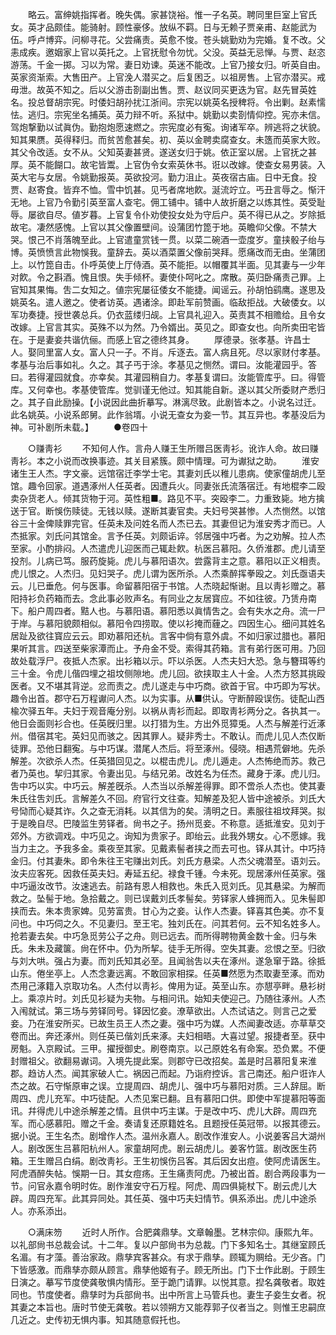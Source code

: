 <!-- { "loadSidebar": true } -->
　　略云。富绅姚指挥者。晚失偶。家甚饶裕。惟一子名英。聘同里巨室上官氏女。英才品颇佳。能骑射。顾性豪侈。放纵不羁。日与无赖子贾亲甫、赵能武为伍。呼卢博弈。问柳寻花。父尝痛责。英愈不悛。苍头姚勤劝为完婚。复不改。父恚成疾。邀姻家上官以英托之。上官抚慰令勿忧。父没。英益无忌惮。与贾、赵恣游荡。千金一掷。习以为常。妻日劝谏。英迷不能改。上官乃接女归。听英自由。英家资渐索。大售田产。上官浼人潜买之。后复困乏。以祖房售。上官亦潜买。戒毋泄。故英不知之。后以父游击剳副出售。贾、赵议同买更迭为官。赵先冒英姓名。投总督胡宗宪。时倭妇胡孙扰江浙间。宗宪以姚英名授稗将。令出剿。赵素懦怯。逃归。宗宪坐名捕英。英力辩不听。系狱中。姚勤以卖剳情仰控。宪亦未信。驾炮撃勤以试眞伪。勤抱炮愿速燃之。宗宪度必有寃。询诸军卒。辨逃将之状貌。知其果赝。英得释归。而贫苦愈甚矣。初、英以金聘卖腐查女。未簉而英家大败。其父令改适。女不从。父知英妻甚贤。遂送女归于姚。依正室以居。上官抚之甚厚。英不能餬口。故宅皆鬻。上官伪令女索英休书。诳以改嫁。使查女易男装。入英大宅与女居。令姚勤报英。英欲投河。勤力沮止。英夜宿古庙。日中无食。投贾、赵寄食。皆弃不恤。雪中饥甚。见丐者席地飮。涎流竚立。丐丑言辱之。惭汗无地。上官乃令勤引英至富人查宅。佣工铺中。铺中人故折磨之以炼其性。英受耻辱。屡欲自尽。値岁暮。上官复令仆劝使投女处为守后户。英不得已从之。岁除抵故宅。凄然感愧。上官以其父像置壁间。设蒲团竹箆于地。英瞻仰父像。不禁大哭。恨己不肖落魄至此。上官遣童赏钱一贯。以菜二碗酒一壶度岁。童挟骰子绐与博。英愤愤言此物悞我。童辞去。英以酒菜置父像前哭拜。愿痛改而无由。坐蒲团上。以竹箆自击。仆呼英使上厅侍酒。英不能拒。以帽覆其半面。见其妻与一少年对飮。令之斟酒。愧且恨。失手倾杯。妻使仆呵叱之。席散。英归卧痛责己罪。上官知其果悔。吿二女知之。値宗宪屡征倭女不能捷。闻谣云。孙胡怕鹞鹰。遂思及姚英名。遣人邀之。使者访英。遇诸涂。即赴军前赞画。临敌拒战。大破倭女。以军功奏捷。授世袭总兵。仍衣蓝缕归觇。上官具礼迎入。英责其不相赡给。且令女改嫁。上官言其实。英殊不以为然。乃令婿出。英见之。即查女也。向所卖田宅皆在。于是妻妾共谐伉俪。而感上官之德终其身。 
　　厚德录。张孝基。许昌士人。娶同里富人女。富人只一子。不肖。斥逐去。富人病且死。尽以家财付孝基。孝基与治后事如礼。久之。其子丐于涂。孝基见之恻然。谓曰。汝能灌园乎。答曰。若得灌园就食。亦幸矣。其灌园稍自力。孝基复谓曰。汝能管库乎。曰。得管库。又何幸也。孝基使管库。觉驯谨无他过。知其能自新。遂以其父所委财产悉归之。其子自此励操。【小说因此曲折摹写。淋漓尽致。此剧皆本之。小说名过迁。此名姚英。小说系郎舅。此作翁壻。小说无查女为妾一节。其互异也。孝基没后为神。可补剧所未载。】 
　　●卷四十 


　　○赚靑衫 
　　不知何人作。言舟人赚王生所赠吕医靑衫。讹诈人命。故曰赚靑衫。本之小说而改换事迹。其关目紧簇。颇中情理。可为谳狱之助。 
　　淮安诸生王人杰。字文豪。远馆宿迁李学士宅。其妻刘氏以稚儿患病。使家僮胡虎儿至馆。趣令回家。道遇涿州人任英者。因遭兵火。同妻张氏流落宿迁。有地棍李二殴卖杂货老人。倾其货物于河。英性粗■。路见不平。突殴李二。力重致毙。地方擒送于官。断悞伤赎徒。无钱以赎。遂断其妻官卖。夫妇号哭甚惨。人杰恻然。以馆谷三十金俾赎罪完官。任英未及问姓名而人杰已去。其妻但记为淮安秀才而已。人杰抵家。刘氏问其馆金。言予任英。刘颇诟谇。邻居强中巧者。为之劝解。拉人杰至家。小酌排闷。人杰遣虎儿迎医而己辄赴飮。杭医吕慕阳。久侨淮郡。虎儿请至投剂。儿病已笃。服药旋毙。虎儿与慕阳语次。尝露背主之意。慕阳以正义相责。虎儿恨之。人杰归。见妇哭子。虎儿谓为医所杀。人杰乘醉挥拳殴之。刘氏亟语夫云。儿已垂危。何与医事。命留慕阳宿于书馆。人杰晓起惭谢。且以靑衫赠之。慕阳持衫负药箱而去。念此事必败声名。有同业之友居寳应。不如往彼。乃赁舟南下。船户周四者。黠人也。与慕阳语。慕阳悉以眞情吿之。会有失水之舟。流一尸于岸。与慕阳貌颇相似。慕阳令四捞取。使以衫掩而薶之。四因生心。细问其姓名居趾及欲往寳应云云。即劝慕阳还杭。言客中倘有意外虞。不如归家过腊也。慕阳果听其言。四送至柴家潭而止。予舟金不受。索得其药箱。言有弟行医可用。乃回故处载浮尸。夜抵人杰家。出衫箱以示。吓以杀医。人杰夫妇大恐。急与簪珥等约三十金。令虎儿偕四埋之祖坟侧隙地。虎儿回。欲挟取主人十金。人杰方怒其挑殴医者。又不堪其背逆。忿而责之。虎儿遂走与中巧商。欲首于官。中巧即为写状。趣令出首。郡守石万程谳问人杰。以为实事。从■供认。守断醉殴误伤。徒配山西楡次驿五年。夫妇于观音庵分别。以祸从靑衫而起。即取靑衫两分之。各执其一。他日会面则衫合也。任英旣归里。以打猎为生。方出外觅獐兎。人杰与解差行近涿州。借宿其宅。英妇见而骇之。因其罪人。疑非秀士。不敢认。而虎儿见人杰仅断徒罪。恐他日翻寃。与中巧谋。潜尾人杰后。将至涿州。侵晓。相遇荒僻地。先杀解差。次欲杀人杰。任英猎回见之。以棍击虎儿。虎儿遁走。人杰怖绝而苏。救己者乃英也。挈归其家。令妻出见。与结兄弟。改姓名为任杰。藏身于涿。虎儿归。吿中巧以实。中巧云。解差旣杀。人杰当以杀解差得罪。即不啻杀人杰也。使其妻朱氏往吿刘氏。言解差久不回。府官行文往查。知解差及犯人皆中途被杀。刘氏大号恸而心疑其诈。久之查无消耗。以其信为的矣。淸明之日。素服往祖坟拜哭。拟于是晚自尽。巴陵监生劳铎者。尙书之子。扬州觅妾。不称意。适抵淮安。见刘于郊外。方欲调戏。中巧见之。询知为贵家子。即绐云。此我外甥女。心不愿嫁。我当力主之。予我多金。乘夜至其家。见戴素髻者挟之而去可也。铎从其计。中巧持金归。付其妻朱。即令朱往王宅赚出刘氏。刘氏方悬梁。人杰父魂潜至。语刘云。汝夫应客死。因救任英夫妇。寿延五纪。禄食千锺。今未死。现居涿州任英家。强中巧逼汝改节。汝速逃去。前路有恩人相救也。朱氏入觅刘氏。见其悬梁。为解而救之。坠髻于地。急拾戴之。则已误戴刘氏孝髻矣。劳铎家人蜂拥而入。见朱髻即挟而去。朱本贵家婢。见劳富贵。甘心为之妾。认作人杰妻。铎喜其色美。亦不复问也。中巧伺之久。不见妻归。至王宅。独刘氏在。问其若何。云不知名姓多人。抢若妻去矣。中巧急觅劳公子之舟。则已远去。而所得聘物黄金数十金。归与朱氏。朱未及藏箧。尙在怀中。仍为所挈。徒手无所得。空失其妻。忿恨之至。归欲与刘大哄。强占为妻。而刘氏知其必至。且闻翁吿以夫在涿州。遂急窜于路。徐抵山东。倦坐亭上。人杰念妻远离。不敢回家相探。任英■然愿为杰取妻至涿。而劝杰用己涿籍入京取功名。人杰付以靑衫。俾用为证。英至山东。亦憇亭畔。悬衫树上。乘凉片时。刘氏见衫疑为夫物。与相问讯。始知夫使迎己。乃随往涿州。人杰入闱就试。第三场与劳铎同号。铎因忆妾。潦草欲出。人杰试诘之。则言己之爱妾。乃在淮安所买。已故生员王人杰之妻。强中巧为媒。人杰闻妻改适。亦草草交卷而出。奔还涿州。则任英已偕刘氏来涿。夫妇相晤。大喜过望。报捷者至。获中房魁。入京殿试。三甲。擢授御史。刷卷南京。以己原姓名有命案。恐负累。不便封赠祖父。欲翻易谳词。入境先提此案。则郡守已改招矣。盖是时吕慕阳复来淮郡。趋访人杰。闻其家破人亡。祸因己而起。乃诣府控诉。言己南还。船户诳诈人杰之故。石守惭原审之误。立提周四、胡虎儿、强中巧与慕阳对质。三人辞屈。断周四、虎儿充军。中巧徒配。人杰见案已翻。且有慕阳口供。即使中军提慕阳等面讯。幷得虎儿中途杀解差之情。且供中巧主谋。于是改中巧、虎儿大辟。周四充军。而心感慕阳。赠之千金。奏请复还原籍姓名。且题授任英冠带。以报其德云。据小说。王生名杰。剧增作人杰。温州永嘉人。剧改作淮安人。小说姜客吕大湖州人。剧改医生吕慕阳杭州人。家童胡阿虎。剧云胡虎儿。姜客竹篮。剧改医生药箱。王生赠吕白绢。剧改靑衫。王生初悞伤吕客。其后因女出痘。使阿虎请医生。阿虎酒醉失帖。悞期一日。其女痘疡。王生痛责阿虎。乃被出首。剧合两段事为一节。问官永嘉令明时佐。剧作淮安守石万程。阿虎、周四俱毙杖下。剧云虎儿大辟。周四充军。此其异同处。其任英、强中巧夫妇情节。俱系添出。虎儿中途杀人。亦系添出。 


　　○满床笏 
　　近时人所作。合肥龚鼎孳。文章翰墨。艺林宗仰。康熙九年。以礼部尙书总裁会试。十二年。复以户部尙书为总裁。门下多知名士。其继室顾氏名湄。有才藻。善治家政。鼎孳宾客甚众。有求于鼎孳。顾辄为赒给。无少吝。门下皆感激。而鼎孳亦颇从顾言。鼎孳他姬有子。顾无所出。门下士作此剧。于顾生日演之。摹写节度使龚敬惧内情形。至于跪门请罪。以悦其意。揑名龚敬者。取姓同也。节度使者。鼎孳时为兵部尙书。出中所言上马管兵也。妻生子妾生女者。祝其妻之本旨也。唐时节使无龚敬。若以领朔方又能荐郭子仪者当之。则惟王忠嗣庶几近之。史传初无惧内事。知其随意假托也。 
